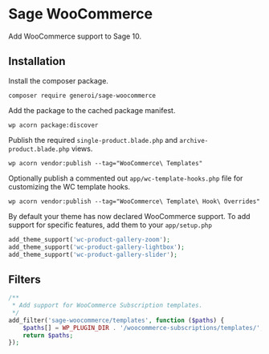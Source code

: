 # Sage WooCommerce

Add WooCommerce support to Sage 10.

## Installation

Install the composer package.

    composer require generoi/sage-woocommerce

Add the package to the cached package manifest.

    wp acorn package:discover

Publish the required `single-product.blade.php` and `archive-product.blade.php` views.

    wp acorn vendor:publish --tag="WooCommerce\ Templates"

Optionally publish a commented out `app/wc-template-hooks.php` file for customizing the WC template hooks.

    wp acorn vendor:publish --tag="WooCommerce\ Template\ Hook\ Overrides"

By default your theme has now declared WooCommerce support. To add support for specific features, add them to your `app/setup.php`

```php
add_theme_support('wc-product-gallery-zoom');
add_theme_support('wc-product-gallery-lightbox');
add_theme_support('wc-product-gallery-slider');
```

## Filters

```php
/**
 * Add support for WooCommerce Subscription templates.
 */
add_filter('sage-woocommerce/templates', function ($paths) {
    $paths[] = WP_PLUGIN_DIR . '/woocommerce-subscriptions/templates/';
    return $paths;
});
```
